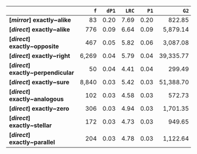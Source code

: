 |                                      |   `f` |   `dP1` |   `LRC` |   `P1` |      `G2` | `l1`    | `l2`          |   `f1` |    `f2` |        `N` |   `exp_f` |   `unexp_f` |   `unexp_r` |   `odds_r_disc` |   `t` |   `MI` |   `dP2` |   `P2` |   `deltaP_max` |   `deltaP_mean` | `dataset`   |
|:-------------------------------------|------:|--------:|--------:|-------:|----------:|:--------|:--------------|-------:|--------:|-----------:|----------:|------------:|------------:|----------------:|------:|-------:|--------:|-------:|---------------:|----------------:|:------------|
| **[_mirror_] exactly~alike**         |    83 |    0.20 |    7.69 |   0.20 |    822.85 | exactly | alike         |  1,031 |     408 |  1,680,633 |      0.25 |       82.75 |        1.00 |            2.66 |  9.08 |   2.52 |    0.08 |   0.08 |           0.20 |            0.14 | mirror      |
| **[_direct_] exactly~alike**         |   776 |    0.09 |    6.64 |   0.09 |  5,879.14 | exactly | alike         | 56,109 |   8,804 | 71,961,373 |      6.86 |      769.14 |        0.99 |            2.10 | 27.61 |   2.05 |    0.01 |   0.01 |           0.09 |            0.05 | direct      |
| **[_direct_] exactly~opposite**      |   467 |    0.05 |    5.82 |   0.06 |  3,087.08 | exactly | opposite      | 56,109 |   8,461 | 71,961,373 |      6.60 |      460.40 |        0.99 |            1.88 | 21.30 |   1.85 |    0.01 |   0.01 |           0.05 |            0.03 | direct      |
| **[_direct_] exactly~right**         | 6,269 |    0.04 |    5.79 |   0.04 | 39,335.77 | exactly | right         | 56,109 | 141,227 | 71,961,373 |    110.12 |    6,158.88 |        0.98 |            1.83 | 77.79 |   1.76 |    0.11 |   0.11 |           0.11 |            0.08 | direct      |
| **[_direct_] exactly~perpendicular** |    50 |    0.04 |    4.41 |   0.04 |    299.49 | exactly | perpendicular | 56,109 |   1,228 | 71,961,373 |      0.96 |       49.04 |        0.98 |            1.74 |  6.94 |   1.72 |    0.00 |   0.00 |           0.04 |            0.02 | direct      |
| **[_direct_] exactly~sure**          | 8,840 |    0.03 |    5.42 |   0.03 | 51,388.70 | exactly | sure          | 56,109 | 256,817 | 71,961,373 |    200.24 |    8,639.76 |        0.98 |            1.73 | 91.89 |   1.64 |    0.15 |   0.16 |           0.15 |            0.09 | direct      |
| **[_direct_] exactly~analogous**     |   102 |    0.03 |    4.58 |   0.03 |    572.73 | exactly | analogous     | 56,109 |   3,024 | 71,961,373 |      2.36 |       99.64 |        0.98 |            1.65 |  9.87 |   1.64 |    0.00 |   0.00 |           0.03 |            0.02 | direct      |
| **[_direct_] exactly~zero**          |   306 |    0.03 |    4.94 |   0.03 |  1,701.35 | exactly | zero          | 56,109 |   9,343 | 71,961,373 |      7.28 |      298.72 |        0.98 |            1.64 | 17.08 |   1.62 |    0.01 |   0.01 |           0.03 |            0.02 | direct      |
| **[_direct_] exactly~stellar**       |   172 |    0.03 |    4.73 |   0.03 |    949.65 | exactly | stellar       | 56,109 |   5,349 | 71,961,373 |      4.17 |      167.83 |        0.98 |            1.63 | 12.80 |   1.62 |    0.00 |   0.00 |           0.03 |            0.02 | direct      |
| **[_direct_] exactly~parallel**      |   204 |    0.03 |    4.78 |   0.03 |  1,122.64 | exactly | parallel      | 56,109 |   6,404 | 71,961,373 |      4.99 |      199.01 |        0.98 |            1.63 | 13.93 |   1.61 |    0.00 |   0.00 |           0.03 |            0.02 | direct      |